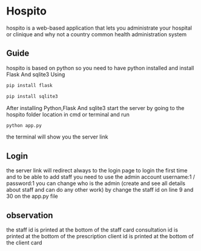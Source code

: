 # Hospito
hospito is a web-based application that lets you administrate your hospital or clinique and why not a country common health administration system
## Guide
hospito is based on python so you need to have python installed and install
Flask And sqlite3 
Using
```bash
pip install flask
```
```bash
pip install sqlite3
```
After installing Python,Flask And sqlite3 
start the server by going to the hospito folder location in cmd or terminal and run
```bash
python app.py
```
the terminal will show you the server link
## Login
the server link will redirect always to the login page to login the first time and to be able to add staff you need to use the admin account
username:1 / password:1
you can change who is the admin (create and see all details about staff and can do any other work) by change the staff id on line 9 and 30 on the app.py file
## observation
the staff id is printed at the bottom of the staff card
consultation id is printed at the bottom of the prescription
client id is printed at the bottom of the client card
